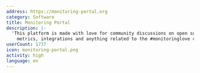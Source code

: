 ```yaml
---
address: https://monitoring-portal.org
category: Software
title: Monitoring Portal
description: |-
  'This platform is made with love for community discussions on open source monitoring,
    metrics, integrations and anything related to the #monitoringlove culture.'
userCount: 1737
icon: monitoring-portal.png
activity: high
language: en
---
```

